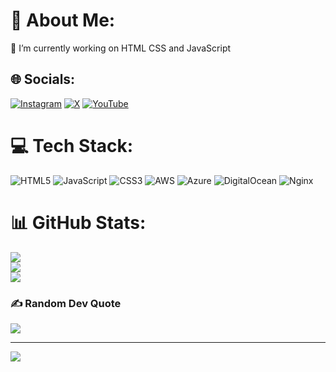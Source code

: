 # 💫 About Me:
🔭 I’m currently working on HTML CSS and JavaScript <br>


## 🌐 Socials:
[![Instagram](https://img.shields.io/badge/Instagram-%23E4405F.svg?logo=Instagram&logoColor=white)](https://instagram.com/codewithtortoise) [![X](https://img.shields.io/badge/X-black.svg?logo=X&logoColor=white)](https://x.com/tortoisecoder_) [![YouTube](https://img.shields.io/badge/YouTube-%23FF0000.svg?logo=YouTube&logoColor=white)](https://youtube.com/@codewithtortoise) 

# 💻 Tech Stack:
![HTML5](https://img.shields.io/badge/html5-%23E34F26.svg?style=for-the-badge&logo=html5&logoColor=white) ![JavaScript](https://img.shields.io/badge/javascript-%23323330.svg?style=for-the-badge&logo=javascript&logoColor=%23F7DF1E) ![CSS3](https://img.shields.io/badge/css3-%231572B6.svg?style=for-the-badge&logo=css3&logoColor=white) ![AWS](https://img.shields.io/badge/AWS-%23FF9900.svg?style=for-the-badge&logo=amazon-aws&logoColor=white) ![Azure](https://img.shields.io/badge/azure-%230072C6.svg?style=for-the-badge&logo=microsoftazure&logoColor=white) ![DigitalOcean](https://img.shields.io/badge/DigitalOcean-%230167ff.svg?style=for-the-badge&logo=digitalOcean&logoColor=white) ![Nginx](https://img.shields.io/badge/nginx-%23009639.svg?style=for-the-badge&logo=nginx&logoColor=white)
# 📊 GitHub Stats:
![](https://github-readme-stats.vercel.app/api?username=codewithtortoise&theme=radical&hide_border=false&include_all_commits=false&count_private=false)<br/>
![](https://github-readme-streak-stats.herokuapp.com/?user=codewithtortoise&theme=radical&hide_border=false)<br/>
![](https://github-readme-stats.vercel.app/api/top-langs/?username=codewithtortoise&theme=radical&hide_border=false&include_all_commits=false&count_private=false&layout=compact)

### ✍️ Random Dev Quote
![](https://quotes-github-readme.vercel.app/api?type=vetical&theme=radical)

---
[![](https://visitcount.itsvg.in/api?id=codewithtortoise&icon=3&color=7)](https://visitcount.itsvg.in)

<!-- Proudly created with GPRM ( https://gprm.itsvg.in ) -->
